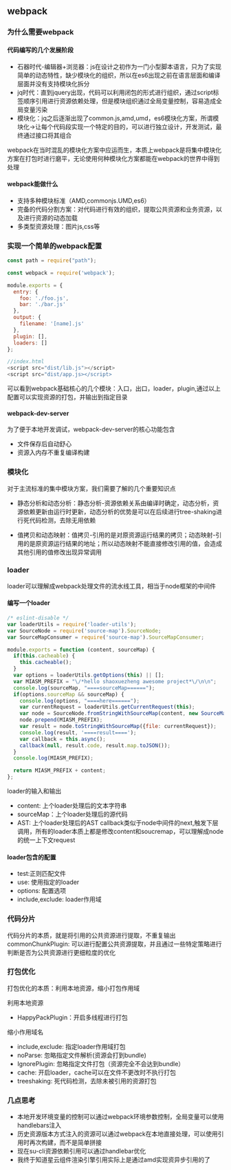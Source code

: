## webpack

### 为什么需要webpack
#### 代码编写的几个发展阶段

* 石器时代-编辑器+浏览器：js在设计之初作为一门小型脚本语言，只为了实现简单的动态特性，缺少模块化的组织，所以在es6出现之前在语言层面和编译层面并没有支持模块化拆分
* jq时代：直到jquery出现，代码可以利用闭包的形式进行组织，通过script标签顺序引用进行资源依赖处理，但是模块组织通过全局变量控制，容易造成全局变量污染
* 模块化：jq之后逐渐出现了common.js,amd,umd，es6模块化方案，所谓模块化->让每个代码段实现一个特定的目的，可以进行独立设计，开发测试，最终通过接口将其组合

webpack在当时混乱的模块化方案中应运而生，本质上webpack是将集中模块化方案在打包时进行磨平，无论使用何种模块化方案都能在webpack的世界中得到处理

#### webpack能做什么
* 支持多种模块标准（AMD,commonjs.UMD,es6）
* 完备的代码分割方案：对代码进行有效的组织，提取公共资源和业务资源，以及进行资源的动态加载
* 多类型资源处理：图片js,css等

### 实现一个简单的webpack配置

```js 
const path = require("path");

const webpack = require('webpack');

module.exports = {
  entry: {
    foo: './foo.js',
    bar: './bar.js'
  },
  output: {
    filename: '[name].js'
  },
  plugin: [],
  loaders: []
};

//index.html
<script src="dist/lib.js"></script>
<script src="dist/app.js></script>

```

可以看到webpack基础核心的几个模块：入口，出口，loader，plugin,通过以上配置可以实现资源的打包，并输出到指定目录

#### webpack-dev-server
为了便于本地开发调试，webpack-dev-server的核心功能包含
* 文件保存后自动舒心
* 资源入内存不重复编译构建

### 模块化

对于主流标准的集中模块方案，我们需要了解的几个重要知识点

* 静态分析和动态分析：静态分析-资源依赖关系由编译时确定，动态分析，资源依赖更新由运行时更新，动态分析的优势是可以在后续进行tree-shaking进行死代码检测，去除无用依赖

* 值拷贝和动态映射：值拷贝-引用的是对原资源运行结果的拷贝；动态映射-引用的是原资源运行结果的地址；所以动态映射不能直接修改引用的值，会造成其他引用的值修改出现异常调用

### loader
loader可以理解成webpack处理文件的流水线工具，相当于node框架的中间件

#### 编写一个loader

``` js
/* eslint-disable */
var loaderUtils = require('loader-utils');
var SourceNode = require('source-map').SourceNode;
var SourceMapConsumer = require('source-map').SourceMapConsumer;

module.exports = function (content, sourceMap) {
  if(this.cacheable) {
    this.cacheable();
  }
  var options = loaderUtils.getOptions(this) || [];
  var MIASM_PREFIX = "\/*hello shaoxuezheng awesome project*\/\n\n";
  console.log(sourceMap, "====sourceMap======");
  if(options.sourceMap && sourceMap) {
    console.log(options, "====here======");
    var currentRequest = loaderUtils.getCurrentRequest(this);
    var node = SourceNode.fromStringWithSourceMap(content, new SourceMapConsumer(sourceMap));
    node.prepend(MIASM_PREFIX);
    var result = node.toStringWithSourceMap({file: currentRequest});
    console.log(result, '====result====');
    var callback = this.async();
    callback(null, result.code, result.map.toJSON());
  }
  console.log(MIASM_PREFIX);

  return MIASM_PREFIX + content;
};

```
loader的输入和输出
* content: 上个loader处理后的文本字符串
* sourceMap：上个loader处理后的源代码
* AST: 上个loader处理后的AST
callback类似于node中间件的next,触发下层调用，所有的loader本质上都是修改content和soucremap，可以理解成node的统一上下文request

#### loader包含的配置

* test:正则匹配文件
* use: 使用指定的loader
* options: 配置选项
* include,exclude: loader作用域

### 代码分片
代码分片的本质，就是将引用的公共资源进行提取，不重复输出
commonChunkPlugin: 可以进行配置公共资源提取，并且通过一些特定策略进行判断是否为公共资源进行更细粒度的优化


### 打包优化

打包优化的本质：利用本地资源，缩小打包作用域

利用本地资源

* HappyPackPlugin：开启多线程进行打包

缩小作用域名

* include,exclude: 指定loader作用域打包
* noParse: 忽略指定文件解析(资源会打到bundle)
* IgnorePlugin: 忽略指定文件打包（资源完全不会达到bundle）
* cache: 开启loader，cache可以在文件不更改时不执行打包
* treeshaking: 死代码检测，去除未被引用的资源打包

### 几点思考

* 本地开发环境变量的控制可以通过webpack环境参数控制，全局变量可以使用handlebars注入
* 历史资源版本方式注入的资源可以通过webpack在本地直接处理，可以使用引用时再次构建，而不是简单拼接
* 现在su-cli资源依赖引用可以通过handlebar优化
* 我终于知道星云组件渲染引擎引用实际上是通过amd实现资异步引用的了

